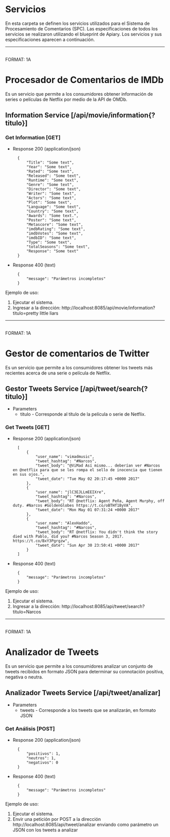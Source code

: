 # Servicios
En esta carpeta se definen los servicios utilizados para el Sistema de 
Procesamiento de Comentarios (SPC). Las especificaciones de todos los 
servicios se realizaron utilizando el blueprint de Apiary. Los servicios y 
sus especificaciones aparecen a continuación.

---
<br>
FORMAT: 1A

# Procesador de Comentarios de IMDb

Es un servicio que permite a los consumidores obtener información de series o
películas de Netflix por medio de la API de OMDb. 

## Information Service [/api/movie/information{?titulo}]

### Get Information [GET]

+ Response 200 (application/json)

        { 
            "Title": "Some text",
            "Year": "Some text", 
            "Rated": "Some text",
            "Released": "Some text",
            "Runtime": "Some text",
            "Genre": "Some text",
            "Director": "Some text",
            "Writer": "Some text",
            "Actors": "Some text",
            "Plot": "Some text",
            "Language": "Some text",
            "Country": "Some text",
            "Awards": "Some text.",
            "Poster": "Some text",
            "Metascore": "Some text",
            "imdbRating": "Some text",
            "imdbVotes": "Some text",
            "imdbID": "Some text",
            "Type": "Some text",
            "totalSeasons": "Some text",
            "Response": "Some text"
        }

+ Response 400 (text)

        {
            "message": "Parámetros incompletos"
        }

Ejemplo de uso: 
1. Ejecutar el sistema.
2. Ingresar a la dirección: 
http://localhost:8085/api/movie/information?titulo=pretty little liars

---

<br>
FORMAT: 1A

# Gestor de comentarios de Twitter

Es un servicio que permite a los consumidores obtener los tweets más 
recientes acerca de una serie o película de Netflix.

## Gestor Tweets Service [/api/tweet/search{?titulo}]

+ Parameters
    + titulo - Corresponde al título de la película o serie de Netflix.

### Get Tweets [GET]

+ Response 200 (application/json)

        [
            {
                "user_name": "vimadmusic",
                "tweet_hashtag": "#Narcos",
                "tweet_body": "@ViMad Así mismo... deberían ver #Narcos en @netflix para que se les rompa el sello de inocencia que tienen en sus ojos.",
                "tweet_date": "Tue May 02 20:17:45 +0000 2017"
            },
            {
                "user_name": "jlC3EJLLmEEIXre",
                "tweet_hashtag": "#Narcos",
                "tweet_body": "RT @netflix: Agent Peña, Agent Murphy, off duty. #Narcos #GoldenGlobes https://t.co/oBTHf1ByVA",
                "tweet_date": "Mon May 01 07:31:24 +0000 2017"
            },
            {
                "user_name": "AlexHaddo",
                "tweet_hashtag": "#Narcos",
                "tweet_body": "RT @netflix: You didn't think the story died with Pablo, did you? #Narcos Season 3, 2017. https://t.co/BxY3Pgrgzw",
                "tweet_date": "Sun Apr 30 23:50:41 +0000 2017"
            }
        ]

+ Response 400 (text)

        {
            "message": "Parámetros incompletos"
        }

Ejemplo de uso: 
1. Ejecutar el sistema.
2. Ingresar a la dirección: 
http://localhost:8085/api/tweet/search?titulo=Narcos

---

<br>
FORMAT: 1A

# Analizador de Tweets

Es un servicio que permite a los consumidores analizar un conjunto de tweets 
recibidos en formato JSON para determinar su connotación positiva, negativa o
neutra.

## Analizador Tweets Service [/api/tweet/analizar]

+ Parameters
    + tweets - Corresponde a los tweets que se analizarán, en formato JSON

### Get Análisis [POST]

+ Response 200 (application/json)

        {
            "positivos": 1,
            "neutros": 1,
            "negativos": 0
        }

+ Response 400 (text)

        {
            "message": "Parámetros incompletos"
        }
 
Ejemplo de uso: 
1. Ejecutar el sistema.
2. Envir una petición por POST a la dirección 
http://localhost:8085/api/tweet/analizar enviando como parámetro un JSON con 
los tweets a analizar